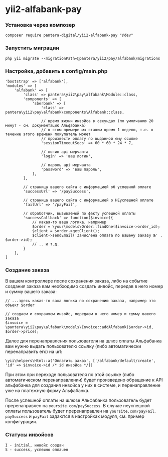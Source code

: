 # yii2-alfabank-pay

### Установка через композер
```
composer require pantera-digital/yii2-alfabank-pay "@dev"
```

### Запустить миграции
```
php yii migrate --migrationPath=@pantera/yii2/pay/alfabank/migrations
```

### Настройка, добавить в config/main.php

```
'bootstrap' => ['alfabank'],
'modules' => [
    'alfabank' => [
        'class' => pantera\yii2\pay\alfabank\Module::class,
        'components' => [
            'sberbank' => [
                'class' => pantera\yii2\pay\alfabank\components\Alfabank::class,
                
                // время жизни инвойса в секундах (по умолчанию 20 минут - см. документацию Альфабанка)
                // в этом примере мы ставим время 1 неделю, т.е. в течение этого времени покупатель может
                // произвести оплату по выданной ему ссылке
                'sessionTimeoutSecs' => 60 * 60 * 24 * 7,
                
                // логин api мерчанта
                'login' => 'ваш логин',
                
                // пароль api мерчанта
                'password' => 'ваш пароль',
            ],
        ],
        
        // страница вашего сайта с информацией об успешной оплате
        'successUrl' => '/paySuccess',
        
        // страница вашего сайта с информацией о НЕуспешной оплате
        'failUrl' => '/payFail',
        
        // обработчик, вызываемый по факту успешной оплаты
        'successCallback' => function($invoice){
            // какая-то ваша логика, например
            $order = \your\models\Order::findOne($invoice->order_id);
            $client = $order->getClient();
            $client->sendEmail('Зачислена оплата по вашему заказу №' . $order->id);
            // .. и т.д.
        }
    ],
]
```

### Создание заказа

В вашем контроллере после сохранения заказа, либо на событие создания заказа вам необходимо создать инвойс, передав в него номер и сумму вашего заказа:

```
// ...здесь какая-то ваша логика по сохранению заказа, например это объект $order

// создаем и сохраняем инвойс, передаем в него номер и сумму вашего заказа
$invoice = \pantera\yii2\pay\alfabank\models\Invoice::addAlfabank($order->id, $order->price);
```

Далее для перенаправления пользователя на шлюз оплаты Альфабанка вам нужно выдать пользователю ссылку (либо автоматически перенаправить его) на url:

```
\yii\helpers\Html::a('Оплатить заказ', ['/alfabank/default/create', 'id' => $invoice->id /* id инвойса */])
```

При этом при переходе пользователя по этой ссылке (либо автоматическом перенаправлении) будет произведено обращение к API альфабанка для создания инвойса у них в системе, и перенаправление уже на платежную форму Альфабанка.

После успешной оплаты на шлюзе Альфабанка пользователь будет преренаправлен на `yoursite.com/paySuccess`. В случае неуспешной оплаты пользователь будет преренаправлен на `yoursite.com/payFail`. `paySuccess` и `payFail` задаются в настройках модуля, см. пример конфигурации.

### Статусы инвойсов
```
I - initial, инвойс создан
S - success, успешно оплачен
```